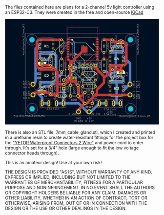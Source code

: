 The files contained here are plans for a 2-channel 5v light controller using an ESP32-C3. They were
created in the free and open-source [KiCad](https://kicad.org)

![an image of the PCB](pcb.png?raw=true)

There is also an STL file, 7mm_cable_gland.stl, which I created and printed in a urethane resin to
create water-resistant fittings for the project box for the
["YETOR Waterproof Connectors 2 Wire"](https://www.amazon.com/dp/B07WDBLFDN) and power cord to enter
through. It's set for a 3/4" hole (large enough to fit the low voltage connector heads through).

This is an amateur design! Use at your own risk!

THE DESIGN IS PROVIDED "AS IS", WITHOUT WARRANTY OF ANY KIND, EXPRESS OR
IMPLIED, INCLUDING BUT NOT LIMITED TO THE WARRANTIES OF MERCHANTABILITY,
FITNESS FOR A PARTICULAR PURPOSE AND NONINFRINGEMENT. IN NO EVENT SHALL THE
AUTHORS OR COPYRIGHT HOLDERS BE LIABLE FOR ANY CLAIM, DAMAGES OR OTHER
LIABILITY, WHETHER IN AN ACTION OF CONTRACT, TORT OR OTHERWISE, ARISING FROM,
OUT OF OR IN CONNECTION WITH THE DESIGN OR THE USE OR OTHER DEALINGS IN THE
DESIGN.
